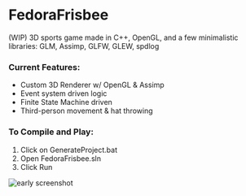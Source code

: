 # FedoraFrisbee
(WIP) 3D sports game made in C++, OpenGL, and a few minimalistic libraries: GLM, Assimp, GLFW, GLEW, spdlog

### Current Features: ###
- Custom 3D Renderer w/ OpenGL & Assimp <br>
- Event system driven logic <br>
- Finite State Machine driven <br>
- Third-person movement & hat throwing <br>

### To Compile and Play: ###
1. Click on GenerateProject.bat <br>
2. Open FedoraFrisbee.sln <br>
3. Click Run

![early screenshot](https://i.imgur.com/Pe0sZO2.png)
